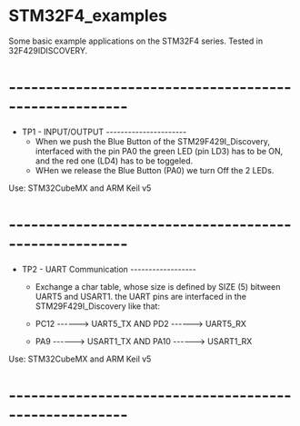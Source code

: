 # STM32F4_examples
Some basic example applications on the STM32F4 series. Tested in 32F429IDISCOVERY.
# ------------------------------------------------------
* TP1 - INPUT/OUTPUT      ----------------------
  -  When we push the Blue Button of the STM29F429I_Discovery, interfaced with the pin PA0 the green LED (pin LD3) has to be ON, and the red one (LD4) has to be toggeled.
  -  WHen we release the Blue Button (PA0) we turn Off the 2 LEDs.

Use: STM32CubeMX and ARM Keil v5
# ------------------------------------------------------
* TP2 - UART Communication    ------------------
  - Exchange a char table, whose size is defined by SIZE (5) bitween UART5 and USART1.
  the UART pins are interfaced in the STM29F429I_Discovery like that:
  
  - PC12 ------> UART5_TX    AND    PD2 ------> UART5_RX
  - PA9 ------> USART1_TX    AND    PA10 ------> USART1_RX

Use: STM32CubeMX and ARM Keil v5
# ------------------------------------------------------
